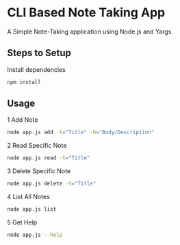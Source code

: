 # CLI Based Note Taking App

A Simple Note-Taking application using Node.js and Yargs.

## Steps to Setup

Install dependencies

```bash
npm install
```

## Usage

1 Add Note

```bash
node app.js add -t="Title" -b="Body/Description"
```

2 Read Specific Note

```bash
node app.js read -t="Title"
```

3 Delete Specific Note

```bash
node app.js delete -t="Title"
```

4 List All Notes

```bash
node app.js list
```

5 Get Help

```bash
node app.js --help
```
